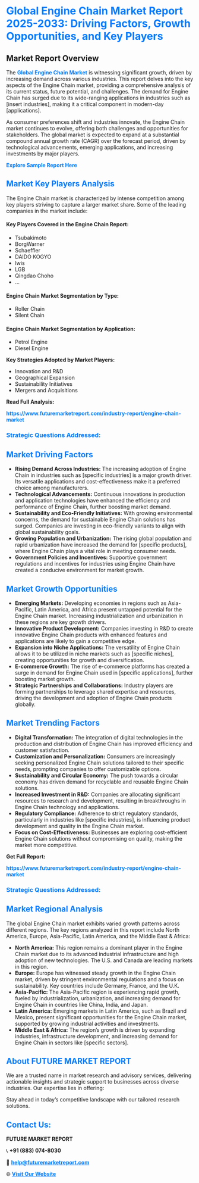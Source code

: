 <h1 style="color: #007BFF;">Global Engine Chain Market Report 2025-2033: Driving Factors, Growth Opportunities, and Key Players</h1>

<section id="overview">
<h2>Market Report Overview</h2>
<p>The <a href="https://www.futuremarketreport.com/industry-report/engine-chain-market" style="color: #007BFF; text-decoration: none;"><strong>Global Engine Chain Market</strong></a> is witnessing significant growth, driven by increasing demand across various industries. This report delves into the key aspects of the Engine Chain market, providing a comprehensive analysis of its current status, future potential, and challenges. The demand for Engine Chain has surged due to its wide-ranging applications in industries such as [insert industries], making it a critical component in modern-day [applications].</p>
<p>As consumer preferences shift and industries innovate, the Engine Chain market continues to evolve, offering both challenges and opportunities for stakeholders. The global market is expected to expand at a substantial compound annual growth rate (CAGR) over the forecast period, driven by technological advancements, emerging applications, and increasing investments by major players.</p>
</section>

<section id="overview">
<p><a href="https://www.futuremarketreport.com/request-sample/reportId=102803" style="color: #007BFF; text-decoration: none;"><strong>Explore Sample Report Here</strong></a></p>
</section>

<section id="key-players">
<h2 style="color: #007BFF;">Market Key Players Analysis</h2>
<p>The Engine Chain market is characterized by intense competition among key players striving to capture a larger market share. Some of the leading companies in the market include:</p>
<h4>Key Players Covered in the Engine Chain Report:</h4>
<ul><li>Tsubakimoto</li><li>BorgWarner</li><li>Schaeffler</li><li>DAIDO KOGYO</li><li>Iwis</li><li>LGB</li><li>Qingdao Choho</li><li>...</li></ul>
<h4>Engine Chain Market Segmentation by Type:</h4>
<ul><li>Roller Chain</li><li>Silent Chain</li></ul>

<h4>Engine Chain Market Segmentation by Application:</h4>
<ul><li>Petrol Engine</li><li>Diesel Engine</li></ul>
<p><strong>Key Strategies Adopted by Market Players:</strong></p>
<ul>
<li>Innovation and R&D</li>
<li>Geographical Expansion</li>
<li>Sustainability Initiatives</li>
<li>Mergers and Acquisitions</li>
</ul>
</section>

<section>
<p><strong>Read Full Analysis: </strong></p><a href="https://www.futuremarketreport.com/industry-report/engine-chain-market" style="color: #007BFF; text-decoration: none;"><strong>https://www.futuremarketreport.com/industry-report/engine-chain-market</strong></a>
<h3 style="color: #007BFF;">Strategic Questions Addressed:</h3>
</section>

<section id="driving-factors">
<h2 style="color: #007BFF;">Market Driving Factors</h2>
<ul>
<li><strong>Rising Demand Across Industries:</strong> The increasing adoption of Engine Chain in industries such as [specific industries] is a major growth driver. Its versatile applications and cost-effectiveness make it a preferred choice among manufacturers.</li>
<li><strong>Technological Advancements:</strong> Continuous innovations in production and application technologies have enhanced the efficiency and performance of Engine Chain, further boosting market demand.</li>
<li><strong>Sustainability and Eco-Friendly Initiatives:</strong> With growing environmental concerns, the demand for sustainable Engine Chain solutions has surged. Companies are investing in eco-friendly variants to align with global sustainability goals.</li>
<li><strong>Growing Population and Urbanization:</strong> The rising global population and rapid urbanization have increased the demand for [specific products], where Engine Chain plays a vital role in meeting consumer needs.</li>
<li><strong>Government Policies and Incentives:</strong> Supportive government regulations and incentives for industries using Engine Chain have created a conducive environment for market growth.</li>
</ul>
</section>

<section id="growth-opportunities">
<h2 style="color: #007BFF;">Market Growth Opportunities</h2>
<ul>
<li><strong>Emerging Markets:</strong> Developing economies in regions such as Asia-Pacific, Latin America, and Africa present untapped potential for the Engine Chain market. Increasing industrialization and urbanization in these regions are key growth drivers.</li>
<li><strong>Innovative Product Development:</strong> Companies investing in R&D to create innovative Engine Chain products with enhanced features and applications are likely to gain a competitive edge.</li>
<li><strong>Expansion into Niche Applications:</strong> The versatility of Engine Chain allows it to be utilized in niche markets such as [specific niches], creating opportunities for growth and diversification.</li>
<li><strong>E-commerce Growth:</strong> The rise of e-commerce platforms has created a surge in demand for Engine Chain used in [specific applications], further boosting market growth.</li>
<li><strong>Strategic Partnerships and Collaborations:</strong> Industry players are forming partnerships to leverage shared expertise and resources, driving the development and adoption of Engine Chain products globally.</li>
</ul>
</section>

<section id="trending-factors">
<h2 style="color: #007BFF;">Market Trending Factors</h2>
<ul>
<li><strong>Digital Transformation:</strong> The integration of digital technologies in the production and distribution of Engine Chain has improved efficiency and customer satisfaction.</li>
<li><strong>Customization and Personalization:</strong> Consumers are increasingly seeking personalized Engine Chain solutions tailored to their specific needs, prompting companies to offer customizable options.</li>
<li><strong>Sustainability and Circular Economy:</strong> The push towards a circular economy has driven demand for recyclable and reusable Engine Chain solutions.</li>
<li><strong>Increased Investment in R&D:</strong> Companies are allocating significant resources to research and development, resulting in breakthroughs in Engine Chain technology and applications.</li>
<li><strong>Regulatory Compliance:</strong> Adherence to strict regulatory standards, particularly in industries like [specific industries], is influencing product development and quality in the Engine Chain market.</li>
<li><strong>Focus on Cost-Effectiveness:</strong> Businesses are exploring cost-efficient Engine Chain solutions without compromising on quality, making the market more competitive.</li>
</ul>
</section>

<section>
<p><strong>Get Full Report: </strong></p><a href="https://www.futuremarketreport.com/industry-report/engine-chain-market" style="color: #007BFF; text-decoration: none;"><strong>https://www.futuremarketreport.com/industry-report/engine-chain-market</strong></a>
<h3 style="color: #007BFF;">Strategic Questions Addressed:</h3>
</section>


<section id="regional-analysis">
<h2 style="color: #007BFF;">Market Regional Analysis</h2>
<p>The global Engine Chain market exhibits varied growth patterns across different regions. The key regions analyzed in this report include North America, Europe, Asia-Pacific, Latin America, and the Middle East & Africa:</p>
<ul>
<li><strong>North America:</strong> This region remains a dominant player in the Engine Chain market due to its advanced industrial infrastructure and high adoption of new technologies. The U.S. and Canada are leading markets in this region.</li>
<li><strong>Europe:</strong> Europe has witnessed steady growth in the Engine Chain market, driven by stringent environmental regulations and a focus on sustainability. Key countries include Germany, France, and the U.K.</li>
<li><strong>Asia-Pacific:</strong> The Asia-Pacific region is experiencing rapid growth, fueled by industrialization, urbanization, and increasing demand for Engine Chain in countries like China, India, and Japan.</li>
<li><strong>Latin America:</strong> Emerging markets in Latin America, such as Brazil and Mexico, present significant opportunities for the Engine Chain market, supported by growing industrial activities and investments.</li>
<li><strong>Middle East & Africa:</strong> The region’s growth is driven by expanding industries, infrastructure development, and increasing demand for Engine Chain in sectors like [specific sectors].</li>
</ul>
</section>

<footer>
<h2 style="color: #007BFF;">About FUTURE MARKET REPORT</h2>
<p>We are a trusted name in market research and advisory services, delivering actionable insights and strategic support to businesses across diverse industries. Our expertise lies in offering:</p>

<p>Stay ahead in today’s competitive landscape with our tailored research solutions.</p>

<h2 style="color: #007BFF;">Contact Us:</h2>
<p><strong>FUTURE MARKET REPORT</strong></p>
<p>📞 <strong>+91 (883) 074-8030</strong></p>
<p>📧 <strong><a href="mailto:help@futuremarketreport.com" style="color: #007BFF;">help@futuremarketreport.com</a></strong></p>
<p>🌐 <strong><a href="https://www.futuremarketreport.com/" style="color: #007BFF;">Visit Our Website</a></strong></p>
</footer>